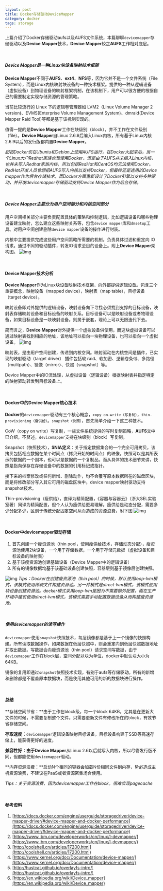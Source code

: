 ```yaml
---
layout: post
title: Docker存储驱动DeviceMapper
category: docker
tags: storage
---
```


上篇介绍了Docker存储驱动aufs以及AUFS文件系统，本篇聊聊`devicemapper`存储驱动以及**Device Mapper**技术，**Device Mapper**较之**AUFS**工作相对底层。

<br/>

##### Device Mapper是一种Linux块设备映射技术框架
**Device Mapper**不同于**AUFS**、**ext4**、**NFS**等，因为它并不是一个文件系统（File System），而是Linux内核映射块设备的一种技术框架。提供的一种从逻辑设备（虚拟设备）到物理设备的映射框架机制，在该机制下，用户可以很方便的根据自己的需要制定实现存储资源的管理策略。

当前比较流行的 Linux 下的逻辑卷管理器如 LVM2（Linux Volume Manager 2 version)、EVMS(Enterprise Volume Management System)、dmraid(Device Mapper Raid Tool)等都是基于该机制实现的。

值得一提的是**Device Mapper**工作在块级别（block），并不工作在文件级别（file）。**Device Mapper**自Linux 2.6.9后编入Linux内核，所有基于Linux内核2.6.9以后的发行版都内置**Device Mapper**。

*起初Docker仅在Ubuntu和Debian上使用AUFS运行，在Docker火起来后，另一个Linux大户Redhat家族也想使用Docker，但是由于AUFS并未编入Linux内核，也并未写入Redhat家族内核，所以包括RedHat和CentOS均无法使用Docker。RedHat开发人员曾想把AUFS写入内核以支持Docker，但最终还是选用的Device mapper作为后台存储技术，而Docker方面重新设计了Docker引擎以支持多种驱动，并开发devicemapper存储驱动支持Device Mapper作为后台存储。*

<br/>

##### Device Mapper主要分为用户空间部分和内核空间部分
用户空间相关部分主要负责配置具体的策略和控制逻辑，比如逻辑设备和哪些物理设备建立映射，怎么建立这些映射关系等，包含`device mapper`库和`dmsetup`工具。对用户空间创建删除`device mapper`设备的操作进行封装。

内核中主要提供完成这些用户空间策略所需要的机制，负责具体过滤和重定向 IO 请求。通过不同的驱动插件，转发IO请求至目的设备上。附上**Device Mapper**架构图。
![img](https://raw.githubusercontent.com/RobinLe/RobinLe.github.io/master/_posts/images/2017031310.gif)

<br/>

#### Device Mapper技术分析
**Device Mapper**作为Linux块设备映射技术框架，向外部提供逻辑设备。包含三个重要概念，映射设备（mapped device），映射表（map table），目标设备（target device）。

映射设备即对外提供的逻辑设备，映射设备向下寻找必须找到支撑的目标设备，映射表存储映射设备和目标设备的映射关系。目标设备可以是映射设备或者物理设备，如果目标设备是一块映射设备，则属于嵌套，理论上可以无限迭代下去。

简而言之，**Device Mapper**对外提供一个虚拟设备供使用，而这块虚拟设备可以通过映射表找到相应的地址，该地址可以指向一块物理设备，也可以指向一个虚拟设备。
![img](https://raw.githubusercontent.com/RobinLe/RobinLe.github.io/master/_posts/images/2017031311.png)

映射表，是由用户空间创建，传递到内核空间。映射驱动在内核空间是插件，已实现的映射驱动（target driver） 插件包括软 raid、软加密、逻辑卷条带、多路径（mulitpath）、镜像（mirror）、快照（snapshot）等。

Device Mapper中的IO流处理，从虚拟设备（逻辑设备）根据映射表并指定特定的映射驱动转发到目标设备上。

<br/>

#### Docker中的Device Mapper核心技术
**Docker**的`devicemapper`驱动有三个核心概念，`copy on-write（写复制）`，`thin-provisioning（瘦供给）`。`snapshot（快照）`，首先简单介绍一下这三种技术。

CoW（copy on write）写复制，一些文件系统提供的写时复制策略，**AUFS**文中已介绍，不赘述。`devicemapper`支持在块级别（block）写复制。

Snapshot（快照技术），**SNIA定义**：关于指定数据集合的一个完全可用拷贝，该拷贝包括相应数据在某个时间点（拷贝开始的时间点）的映像。快照可以是其所表示的数据的一个副本，也可以是数据的一个复制品。而从具体的技术细节来讲，快照是指向保存在存储设备中的数据的引用标记或指针。

接下来的档案修改或任何新增、删除动作，均不会覆写原本数据所在的磁盘区块，而是将修改部分写入其它可用的磁盘区块中。device mapper映射驱动支持snapshot技术。

Thin-provisioning（瘦供给），直译为精简配置，《容器与容器云》（浙大SEL实验室著）同译为精简配置，但个人认为瘦供给更易理解，瘦供给是动态分配，需要多少分配多少，区别于传统分配固定空间从而造成的资源浪费，附下图
![img](https://raw.githubusercontent.com/RobinLe/RobinLe.github.io/master/_posts/images/2017031312.jpg)

<br/>

#### Docker中devicemapper驱动存储
1. 首先创建一个瘦资源池（thin pool，使用瘦供给技术，存储动态分配），瘦资源池使用2块设备，一个用于存储数据，一个用于存储元数据（虚拟设备和目标设备的映射表）
2. 基于该瘦资源池创建基础设备（Device Mapper中的逻辑设备）
3. 所有的镜像数据均基于该基础设备创建快照，容器层则基于镜像层创建快照。

![img](https://raw.githubusercontent.com/RobinLe/RobinLe.github.io/master/_posts/images/2017031313.png)
*Tips：Docker在创建瘦资源池（thin pool）的时候，默认使用loop-lvm模式，该模式使用稀疏文件构建资源池。另一种模式是direct-lvm模式，该模式使用块设备创建资源池。docker模式采用loop-lvm是因为不需要额外配置，而在生产环境中建议使用direct-lvm模式，该模式需要手动配置数据设备从而构建瘦资源池。*

<br/>

##### 使用devicemapper的读写操作
`devicemapper`使用`snapshot`快照技术，每层镜像都是基于上一个镜像的快照构建。所有读取数据操作，如果数据在低层快照中，则会重定向到低层快照数据地址并取出数据。写数据会向瘦资源池（thin pool）请求空间写数据，由于`devicemapper`工作在block层，空间分配以块为单位，docker中默认块大小为64KB。

镜像的复用即通过`snapshot`快照技术实现，有别于aufs等存储驱动。所有的新增和删除都是不覆盖原本数据块，而是使用其他可用的新的数据块进行操作。

<br/>

#### 总结
**存储空间节省：**由于工作在block级，每一个block 64KB，尤其是在更新大文件的时候，不需要复制整个文件，只需要更新文件有修改所在的block，有效节省存储空间。

**存取速度：**`devicemapper`逻辑设备映射目标设备，目标设备构建于SSD等高速存储上，能获得更好的速度。

**兼容性好：**由于**Device Mapper**从Linux 2.6以后就写入内核，所以尽管发行版不同，但都能使用`devicemapper`驱动。

**内存资源浪费：**启动N个相同的容器会加载N份相同文件到内存，势必造成主机资源浪费，不建议在PaaS或者资源密集场合使用。

*Tips：关于资源浪费，因为devicemapper工作在block，很难实现pagecache*

<br/>

#### 参考资料
1. [https://docs.docker.com/engine/userguide/storagedriver/device-mapper-driver/#device-mapper-and-docker-performance](https://docs.docker.com/engine/userguide/storagedriver/device-mapper-driver/#device-mapper-and-docker-performance)
2. [https://www.ibm.com/developerworks/cn/linux/l-devmapper/](https://www.ibm.com/developerworks/cn/linux/l-devmapper/)
3. [http://coolshell.cn/articles/17200.html](http://coolshell.cn/articles/17200.html)
4. [https://www.kernel.org/doc/Documentation/device-mapper/](https://www.kernel.org/doc/Documentation/device-mapper/)
5. [http://hustcat.github.io/overlayfs-intro/](http://hustcat.github.io/overlayfs-intro/)
6. [https://en.wikipedia.org/wiki/Device_mapper](https://en.wikipedia.org/wiki/Device_mapper)

